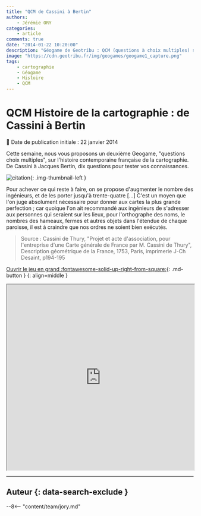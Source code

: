 ```yaml
---
title: "QCM de Cassini à Bertin"
authors:
    - Jérémie ORY
categories:
    - article
comments: true
date: "2014-01-22 10:20:00"
description: "Géogame de Geotribu : QCM (questions à choix multiples) sur l'histoire contemporaine française de la cartographie. De Cassini à Jacques Bertin, dix questions pour tester vos connaissances."
image: "https://cdn.geotribu.fr/img/geogames/geogame1_capture.png"
tags:
    - cartographie
    - Géogame
    - Histoire
    - QCM
---
```


# QCM Histoire de la cartographie : de Cassini à Bertin

:calendar: Date de publication initiale : 22 janvier 2014

Cette semaine, nous vous proposons un deuxième Geogame, "questions choix multiples", sur l'histoire contemporaine française de la cartographie. De Cassini à Jacques Bertin, dix questions pour tester vos connaissances.

![citation](https://cdn.geotribu.fr/img/logos-icones/divers/quote_citation.png "icône citation"){: .img-thumbnail-left }

Pour achever ce qui reste à faire, on se propose d'augmenter le nombre des ingénieurs, et de les porter jusqu'à trente-quatre [...] C'est un moyen que l'on juge absolument nécessaire pour donner aux cartes la plus grande perfection ; car quoique l'on ait recommandé aux ingénieurs de s'adresser aux personnes qui seraient sur les lieux, pour l'orthographe des noms, le nombres des hameaux, fermes et autres objets dans l'étendue de chaque paroisse, il est à craindre que nos ordres ne soient bien exécutés.  

> Source : Cassini de Thury, "Projet et acte d'association, pour l'entreprise d'une Carte générale de France par M. Cassini de Thury", Description géométrique de la France, 1753, Paris, imprimerie J-Ch Desaint, p194-195

[Ouvrir le jeu en grand :fontawesome-solid-up-right-from-square:](https://geotribu.github.io/geogames/quatrieme_jeu){: .md-button }
{: align=middle }

<iframe name="geogame4" width="100%" height="500px" src="https://geotribu.github.io/geogames/quatrieme_jeu" frameborder="1"></iframe>

----

## Auteur {: data-search-exclude }

--8<-- "content/team/jory.md"
